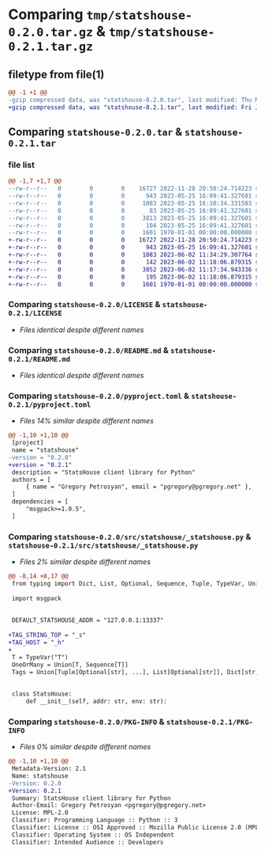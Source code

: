 # Comparing `tmp/statshouse-0.2.0.tar.gz` & `tmp/statshouse-0.2.1.tar.gz`

## filetype from file(1)

```diff
@@ -1 +1 @@
-gzip compressed data, was "statshouse-0.2.0.tar", last modified: Thu May 25 16:10:34 2023, max compression
+gzip compressed data, was "statshouse-0.2.1.tar", last modified: Fri Jun  2 11:34:29 2023, max compression
```

## Comparing `statshouse-0.2.0.tar` & `statshouse-0.2.1.tar`

### file list

```diff
@@ -1,7 +1,7 @@
--rw-r--r--   0        0        0    16727 2022-11-28 20:50:24.714223 statshouse-0.2.0/LICENSE
--rw-r--r--   0        0        0      943 2023-05-25 16:09:41.327601 statshouse-0.2.0/README.md
--rw-r--r--   0        0        0     1083 2023-05-25 16:10:34.331503 statshouse-0.2.0/pyproject.toml
--rw-r--r--   0        0        0       83 2023-05-25 16:09:41.327601 statshouse-0.2.0/src/statshouse/__init__.py
--rw-r--r--   0        0        0     3813 2023-05-25 16:09:41.327601 statshouse-0.2.0/src/statshouse/_statshouse.py
--rw-r--r--   0        0        0      104 2023-05-25 16:09:41.327601 statshouse-0.2.0/tests/test_statshouse.py
--rw-r--r--   0        0        0     1601 1970-01-01 00:00:00.000000 statshouse-0.2.0/PKG-INFO
+-rw-r--r--   0        0        0    16727 2022-11-28 20:50:24.714223 statshouse-0.2.1/LICENSE
+-rw-r--r--   0        0        0      943 2023-05-25 16:09:41.327601 statshouse-0.2.1/README.md
+-rw-r--r--   0        0        0     1083 2023-06-02 11:34:29.307764 statshouse-0.2.1/pyproject.toml
+-rw-r--r--   0        0        0      142 2023-06-02 11:18:06.879315 statshouse-0.2.1/src/statshouse/__init__.py
+-rw-r--r--   0        0        0     3852 2023-06-02 11:17:34.943336 statshouse-0.2.1/src/statshouse/_statshouse.py
+-rw-r--r--   0        0        0      195 2023-06-02 11:18:06.879315 statshouse-0.2.1/tests/test_statshouse.py
+-rw-r--r--   0        0        0     1601 1970-01-01 00:00:00.000000 statshouse-0.2.1/PKG-INFO
```

### Comparing `statshouse-0.2.0/LICENSE` & `statshouse-0.2.1/LICENSE`

 * *Files identical despite different names*

### Comparing `statshouse-0.2.0/README.md` & `statshouse-0.2.1/README.md`

 * *Files identical despite different names*

### Comparing `statshouse-0.2.0/pyproject.toml` & `statshouse-0.2.1/pyproject.toml`

 * *Files 14% similar despite different names*

```diff
@@ -1,10 +1,10 @@
 [project]
 name = "statshouse"
-version = "0.2.0"
+version = "0.2.1"
 description = "StatsHouse client library for Python"
 authors = [
     { name = "Gregory Petrosyan", email = "pgregory@pgregory.net" },
 ]
 dependencies = [
     "msgpack>=1.0.5",
 ]
```

### Comparing `statshouse-0.2.0/src/statshouse/_statshouse.py` & `statshouse-0.2.1/src/statshouse/_statshouse.py`

 * *Files 2% similar despite different names*

```diff
@@ -8,14 +8,17 @@
 from typing import Dict, List, Optional, Sequence, Tuple, TypeVar, Union
 
 import msgpack
 
 
 DEFAULT_STATSHOUSE_ADDR = "127.0.0.1:13337"
 
+TAG_STRING_TOP = "_s"
+TAG_HOST = "_h"
+
 T = TypeVar("T")
 OneOrMany = Union[T, Sequence[T]]
 Tags = Union[Tuple[Optional[str], ...], List[Optional[str]], Dict[str, str]]
 
 
 class StatsHouse:
     def __init__(self, addr: str, env: str):
```

### Comparing `statshouse-0.2.0/PKG-INFO` & `statshouse-0.2.1/PKG-INFO`

 * *Files 0% similar despite different names*

```diff
@@ -1,10 +1,10 @@
 Metadata-Version: 2.1
 Name: statshouse
-Version: 0.2.0
+Version: 0.2.1
 Summary: StatsHouse client library for Python
 Author-Email: Gregory Petrosyan <pgregory@pgregory.net>
 License: MPL-2.0
 Classifier: Programming Language :: Python :: 3
 Classifier: License :: OSI Approved :: Mozilla Public License 2.0 (MPL 2.0)
 Classifier: Operating System :: OS Independent
 Classifier: Intended Audience :: Developers
```

